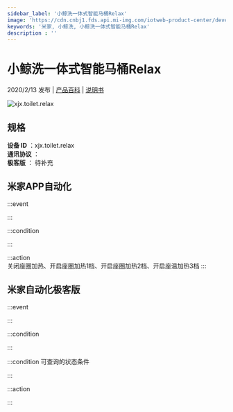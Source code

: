 ```yaml
---
sidebar_label: '小鲸洗一体式智能马桶Relax'
image: 'https://cdn.cnbj1.fds.api.mi-img.com/iotweb-product-center/developer_1576571112886RHPdINDo.png?GalaxyAccessKeyId=AKVGLQWBOVIRQ3XLEW&Expires=9223372036854775807&Signature=ZmOEX50vTQDH0VFR8Q8MqxOsNjM='
keywords: '米家, 小鲸洗, 小鲸洗一体式智能马桶Relax'
description : ''
---
```

# 小鲸洗一体式智能马桶Relax

2020/2/13 发布 | [产品百科](https://home.mi.com/webapp/content/baike/product/index.html?model=xjx.toilet.relax/) | [说明书](https://home.mi.com/views/introduction.html?model=xjx.toilet.relax&region=cn)

![xjx.toilet.relax](https://cdn.cnbj1.fds.api.mi-img.com/iotweb-product-center/developer_1576571112886RHPdINDo.png?GalaxyAccessKeyId=AKVGLQWBOVIRQ3XLEW&Expires=9223372036854775807&Signature=ZmOEX50vTQDH0VFR8Q8MqxOsNjM=)

## 规格  
> 
**设备 ID** ：xjx.toilet.relax  
**通讯协议** ：  
**极客版**  ： 待补充 


## 米家APP自动化  

:::event  

:::

:::condition  

:::

:::action   
关闭座圈加热、开启座圈加热1档、开启座圈加热2档、开启座温加热3档
:::

## 米家自动化极客版  

:::event  

:::

:::condition  

:::

:::condition 可查询的状态条件  

:::

:::action  

:::

        
